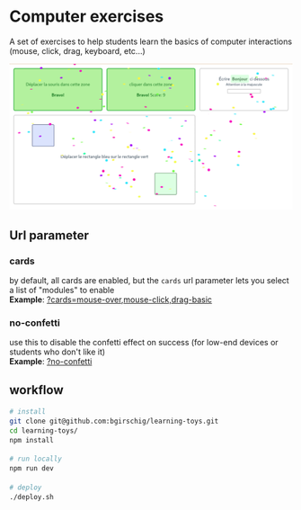 # Computer exercises
A set of exercises to help students learn the basics of computer interactions (mouse, click, drag, keyboard, etc...)

<img src="./documentation/screenshot.png" alt="screenshot of the website" style="max-height:80vh"/>


## Url parameter
### cards
by default, all cards are enabled, but the `cards` url parameter lets you select a list of "modules" to enable  
**Example**: [?cards=mouse-over,mouse-click,drag-basic](https://projects.bastiengirschig.com/exercices/?cards=mouse-over,mouse-click,drag-basic)

### no-confetti
use this to disable the confetti effect on success (for low-end devices or students who don't like it)  
**Example**: [?no-confetti](https://projects.bastiengirschig.com/exercices/?no-confetti)


## workflow
``` bash
# install
git clone git@github.com:bgirschig/learning-toys.git
cd learning-toys/
npm install

# run locally
npm run dev

# deploy
./deploy.sh
```